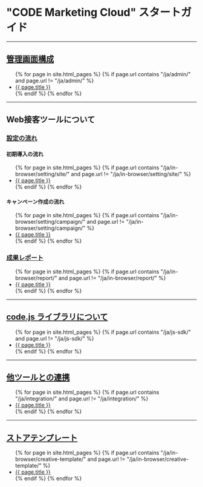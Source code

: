 # "CODE Marketing Cloud" スタートガイド

---

## [管理画面構成](/ja/admin/)

<ul>
  {% for page in site.html_pages %}
  {% if page.url contains "/ja/admin/" and page.url != "/ja/admin/" %}
  <li>
    <a href="{{ page.url }}">{{ page.title }}</a>
  </li>
  {% endif %}
  {% endfor %}
</ul>

---

## Web接客ツールについて

### [設定の流れ](/ja/in-browser/setting/)

#### 初期導入の流れ

<ul>
  {% for page in site.html_pages %}
  {% if page.url contains "/ja/in-browser/setting/site/" and page.url != "/ja/in-browser/setting/site/" %}
  <li>
    <a href="{{ page.url }}">{{ page.title }}</a>
  </li>
  {% endif %}
  {% endfor %}
</ul>

#### キャンペーン作成の流れ

<ul>
  {% for page in site.html_pages %}
  {% if page.url contains "/ja/in-browser/setting/campaign/" and page.url != "/ja/in-browser/setting/campaign/" %}
  <li>
    <a href="{{ page.url }}">{{ page.title }}</a>
  </li>
  {% endif %}
  {% endfor %}
</ul>

### [成果レポート](/ja/in-browser/report/)

<ul>
  {% for page in site.html_pages %}
  {% if page.url contains "/ja/in-browser/report/" and page.url != "/ja/in-browser/report/" %}
  <li>
    <a href="{{ page.url }}">{{ page.title }}</a>
  </li>
  {% endif %}
  {% endfor %}
</ul>

<!--
### [動的コンテンツの設定](/ja/in-browser/dynamic-contents/)

<ul>
  {% for page in site.html_pages %}
  {% if page.url contains "/ja/in-browser/dynamic-contents/" and page.url != "/ja/in-browser/dynamic-contents/" %}
  <li>
    <a href="{{ page.url }}">{{ page.title }}</a>
  </li>
  {% endif %}
  {% endfor %}
</ul>
-->


---

## [code.js ライブラリについて](/ja/js-sdk/)

<ul>
  {% for page in site.html_pages %}
  {% if page.url contains "/ja/js-sdk/" and page.url != "/ja/js-sdk/" %}
  <li>
    <a href="{{ page.url }}">{{ page.title }}</a>
  </li>
  {% endif %}
  {% endfor %}
</ul>

---

## [他ツールとの連携](/ja/integration/)

<ul>
  {% for page in site.html_pages %}
  {% if page.url contains "/ja/integration/" and page.url != "/ja/integration/" %}
  <li>
    <a href="{{ page.url }}">{{ page.title }}</a>
  </li>
  {% endif %}
  {% endfor %}
</ul>

---

## [ストアテンプレート](/ja/in-browser/creative-template/)

<ul>
  {% for page in site.html_pages %}
  {% if page.url contains "/ja/in-browser/creative-template/" and page.url != "/ja/in-browser/creative-template/" %}
  <li>
    <a href="{{ page.url }}">{{ page.title }}</a>
  </li>
  {% endif %}
  {% endfor %}
</ul>


